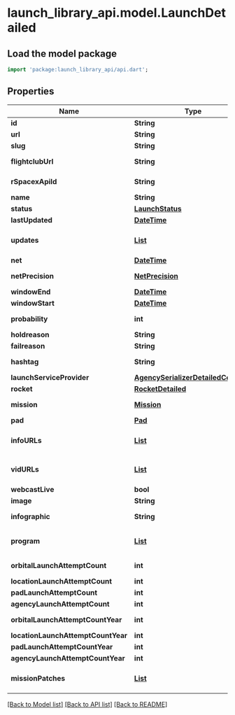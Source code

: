 # launch_library_api.model.LaunchDetailed

## Load the model package
```dart
import 'package:launch_library_api/api.dart';
```

## Properties
Name | Type | Description | Notes
------------ | ------------- | ------------- | -------------
**id** | **String** |  | [readonly] 
**url** | **String** |  | [readonly] 
**slug** | **String** |  | 
**flightclubUrl** | **String** |  | [optional] [readonly] 
**rSpacexApiId** | **String** |  | [optional] [readonly] 
**name** | **String** |  | [readonly] 
**status** | [**LaunchStatus**](LaunchStatus.md) |  | [readonly] 
**lastUpdated** | [**DateTime**](DateTime.md) |  | [readonly] 
**updates** | [**List<Update>**](Update.md) |  | [readonly] [default to const []]
**net** | [**DateTime**](DateTime.md) |  | [readonly] 
**netPrecision** | [**NetPrecision**](NetPrecision.md) |  | [optional] [readonly] 
**windowEnd** | [**DateTime**](DateTime.md) |  | [readonly] 
**windowStart** | [**DateTime**](DateTime.md) |  | [readonly] 
**probability** | **int** |  | [optional] [readonly] 
**holdreason** | **String** |  | [readonly] 
**failreason** | **String** |  | [readonly] 
**hashtag** | **String** |  | [optional] [readonly] 
**launchServiceProvider** | [**AgencySerializerDetailedCommon**](AgencySerializerDetailedCommon.md) |  | [readonly] 
**rocket** | [**RocketDetailed**](RocketDetailed.md) |  | [readonly] 
**mission** | [**Mission**](Mission.md) |  | [optional] [readonly] 
**pad** | [**Pad**](Pad.md) |  | [readonly] 
**infoURLs** | [**List<InfoURL>**](InfoURL.md) |  | [readonly] [default to const []]
**vidURLs** | [**List<VidURL>**](VidURL.md) |  | [readonly] [default to const []]
**webcastLive** | **bool** |  | [readonly] 
**image** | **String** |  | [readonly] 
**infographic** | **String** |  | [optional] [readonly] 
**program** | [**List<Program>**](Program.md) |  | [readonly] [default to const []]
**orbitalLaunchAttemptCount** | **int** |  | [optional] [readonly] 
**locationLaunchAttemptCount** | **int** |  | [readonly] 
**padLaunchAttemptCount** | **int** |  | [readonly] 
**agencyLaunchAttemptCount** | **int** |  | [readonly] 
**orbitalLaunchAttemptCountYear** | **int** |  | [optional] [readonly] 
**locationLaunchAttemptCountYear** | **int** |  | [readonly] 
**padLaunchAttemptCountYear** | **int** |  | [readonly] 
**agencyLaunchAttemptCountYear** | **int** |  | [readonly] 
**missionPatches** | [**List<MissionPatch>**](MissionPatch.md) |  | [readonly] [default to const []]

[[Back to Model list]](../README.md#documentation-for-models) [[Back to API list]](../README.md#documentation-for-api-endpoints) [[Back to README]](../README.md)


